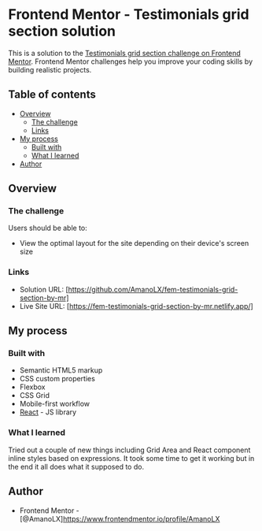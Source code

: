 # Frontend Mentor - Testimonials grid section solution

This is a solution to the [Testimonials grid section challenge on Frontend Mentor](https://www.frontendmentor.io/challenges/testimonials-grid-section-Nnw6J7Un7). Frontend Mentor challenges help you improve your coding skills by building realistic projects.

## Table of contents

- [Overview](#overview)
  - [The challenge](#the-challenge)
  - [Links](#links)
- [My process](#my-process)
  - [Built with](#built-with)
  - [What I learned](#what-i-learned)
- [Author](#author)

## Overview

### The challenge

Users should be able to:

- View the optimal layout for the site depending on their device's screen size

### Links

- Solution URL: [https://github.com/AmanoLX/fem-testimonials-grid-section-by-mr]
- Live Site URL: [https://fem-testimonials-grid-section-by-mr.netlify.app/]

## My process

### Built with

- Semantic HTML5 markup
- CSS custom properties
- Flexbox
- CSS Grid
- Mobile-first workflow
- [React](https://reactjs.org/) - JS library

### What I learned

Tried out a couple of new things including Grid Area and React component inline styles based on expressions. It took some time to get it working but in the end it all does what it supposed to do.

## Author

- Frontend Mentor - [@AmanoLX]https://www.frontendmentor.io/profile/AmanoLX
